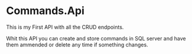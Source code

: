 # Commands.Api
This is my First API with all the CRUD endpoints.

Whit this API you can create and store commands in SQL server and have them ammended or delete any time if something changes.
